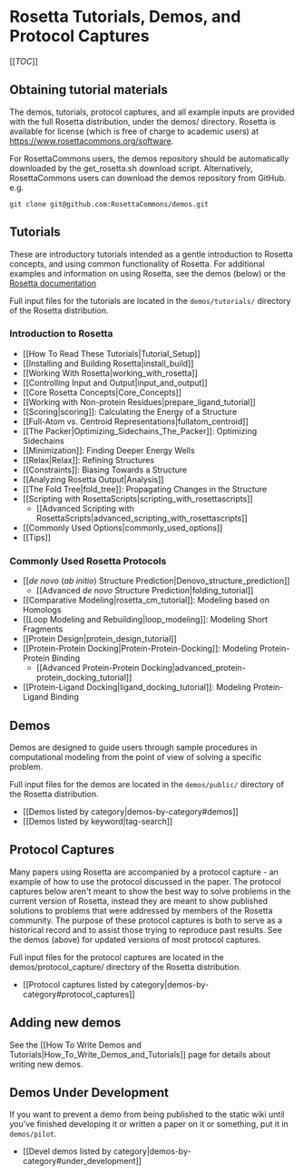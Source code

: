Rosetta Tutorials, Demos, and Protocol Captures
===============================================

[[_TOC_]]

Obtaining tutorial materials
----------------------------

The demos, tutorials, protocol captures, and all example inputs are provided with the full Rosetta distribution, under the demos/ directory. Rosetta is available for license (which is free of charge to academic users) at <https://www.rosettacommons.org/software>.

<!--- BEGIN_INTERNAL -->
For RosettaCommons users, the demos repository should be automatically downloaded by the get_rosetta.sh download script. Alternatively, RosettaCommons users can download the demos repository from GitHub. e.g.

    git clone git@github.com:RosettaCommons/demos.git 

<!--- END_INTERNAL -->

Tutorials
---------

These are introductory tutorials intended as a gentle introduction to Rosetta concepts, and using common functionality of Rosetta. For additional examples and information on using Rosetta, see the demos (below) or the [Rosetta documentation](https://www.rosettacommons.org/docs/latest/)

Full input files for the tutorials are located in the `demos/tutorials/` directory of the Rosetta distribution. 

### Introduction to Rosetta

* [[How To Read These Tutorials|Tutorial_Setup]]
* [[Installing and Building Rosetta|install_build]]
* [[Working With Rosetta|working_with_rosetta]]
* [[Controlling Input and Output|input_and_output]]
* [[Core Rosetta Concepts|Core_Concepts]]
* [[Working with Non-protein Residues|prepare_ligand_tutorial]] 
* [[Scoring|scoring]]: Calculating the Energy of a Structure
* [[Full-Atom vs. Centroid Representations|fullatom_centroid]]
* [[The Packer|Optimizing_Sidechains_The_Packer]]: Optimizing Sidechains
* [[Minimization]]: Finding Deeper Energy Wells
* [[Relax|Relax]]: Refining Structures
* [[Constraints]]: Biasing Towards a Structure
* [[Analyzing Rosetta Output|Analysis]]
* [[The Fold Tree|fold_tree]]: Propagating Changes in the Structure
* [[Scripting with RosettaScripts|scripting_with_rosettascripts]]
    * [[Advanced Scripting with RosettaScripts|advanced_scripting_with_rosettascripts]]
* [[Commonly Used Options|commonly_used_options]]
* [[Tips]]

### Commonly Used Rosetta Protocols

* [[*de novo* (*ab initio*) Structure Prediction|Denovo_structure_prediction]]
    * [[Advanced *de novo* Structure Prediction|folding_tutorial]]
* [[Comparative Modeling|rosetta_cm_tutorial]]: Modeling based on Homologs
* [[Loop Modeling and Rebuilding|loop_modeling]]: Modeling Short Fragments
* [[Protein Design|protein_design_tutorial]]
* [[Protein-Protein Docking|Protein-Protein-Docking]]: Modeling Protein-Protein Binding
    * [[Advanced Protein-Protein Docking|advanced_protein-protein_docking_tutorial]]
* [[Protein-Ligand Docking|ligand_docking_tutorial]]: Modeling Protein-Ligand Binding

Demos
-----

Demos are designed to guide users through sample procedures in computational modeling from the point of view of solving a specific problem. 

Full input files for the demos are located in the `demos/public/` directory of the Rosetta distribution.

* [[Demos listed by category|demos-by-category#demos]]
* [[Demos listed by keyword|tag-search]]

Protocol Captures
-----------------

Many papers using Rosetta are accompanied by a protocol capture - an example of how to use the protocol discussed in the paper. The protocol captures below aren't meant to show the best way to solve problems in the current version of Rosetta, instead they are meant to show published solutions to problems that were addressed by members of the Rosetta community. The purpose of these protocol captures is both to serve as a historical record and to assist those trying to reproduce past results. See the demos (above) for updated versions of most protocol captures.

Full input files for the protocol captures are located in the demos/protocol_capture/ directory of the Rosetta distribution.

* [[Protocol captures listed by category|demos-by-category#protocol_captures]]

<!--- BEGIN_INTERNAL --->

Adding new demos
----------------

See the [[How To Write Demos and Tutorials|How_To_Write_Demos_and_Tutorials]] page for details about
writing new demos.

Demos Under Development
-----------------------

If you want to prevent a demo from being published to the static wiki until you've finished developing it or written a paper on it or something, put it in `demos/pilot`.

* [[Devel demos listed by category|demos-by-category#under_development]]

<!--- END_INTERNAL --->
